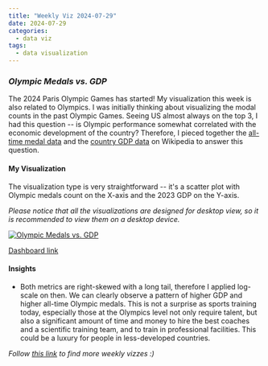 ```yaml
---
title: "Weekly Viz 2024-07-29"
date: 2024-07-29
categories:
  - data viz
tags:
  - data visualization
---
```


### *Olympic Medals vs. GDP*

The 2024 Paris Olympic Games has started! My visualization this week is also related to Olympics. I was initially thinking about visualizing the modal counts in the past Olympic Games. Seeing US almost always on the top 3, I had this question -- is Olympic performance somewhat correlated with the economic development of the country? Therefore, I pieced together the [all-time medal data](https://en.wikipedia.org/wiki/All-time_Olympic_Games_medal_table) and the [country GDP data](https://en.wikipedia.org/wiki/List_of_countries_by_GDP_(nominal)) on Wikipedia to answer this question.  

#### My Visualization

The visualization type is very straightforward -- it's a scatter plot with Olympic medals count on the X-axis and the 2023 GDP on the Y-axis.  

*Please notice that all the visualizations are designed for desktop view, so it is recommended to view them on a desktop device.*  

<div class='tableauPlaceholder' id='viz1722313879612' style='position: relative'>
  <noscript><a href='#'>
    <img alt='Olympic Medals vs. GDP ' src='https:&#47;&#47;public.tableau.com&#47;static&#47;images&#47;20&#47;20240729OlympicMedalsvs_GDP&#47;OlympicMedalsvs_GDP&#47;1_rss.png' style='border: none' />
  </a></noscript>
  <object class='tableauViz'  style='display:none;'>
    <param name='host_url' value='https%3A%2F%2Fpublic.tableau.com%2F' />
    <param name='embed_code_version' value='3' />
    <param name='site_root' value='' />
    <param name='name' value='20240729OlympicMedalsvs_GDP&#47;OlympicMedalsvs_GDP' />
    <param name='tabs' value='no' />
    <param name='toolbar' value='yes' />
    <param name='static_image' value='https:&#47;&#47;public.tableau.com&#47;static&#47;images&#47;20&#47;20240729OlympicMedalsvs_GDP&#47;OlympicMedalsvs_GDP&#47;1.png' />
    <param name='animate_transition' value='yes' />
    <param name='display_static_image' value='yes' />
    <param name='display_spinner' value='yes' />
    <param name='display_overlay' value='yes' />
    <param name='display_count' value='yes' />
    <param name='language' value='en-US' />
    <param name='filter' value='publish=yes' />
  </object></div>           
  <script type='text/javascript'>     
    var divElement = document.getElementById('viz1722313879612');    
    var vizElement = divElement.getElementsByTagName('object')[0];           
    if ( divElement.offsetWidth > 800 ) { vizElement.style.width='800px';vizElement.style.height='627px';} else if ( divElement.offsetWidth > 500 ) { vizElement.style.width='800px';vizElement.style.height='627px';} else { vizElement.style.width='100%';vizElement.style.height='727px';}                
    var scriptElement = document.createElement('script');         
    scriptElement.src = 'https://public.tableau.com/javascripts/api/viz_v1.js';       
    vizElement.parentNode.insertBefore(scriptElement, vizElement);            
  </script>

[Dashboard link](https://public.tableau.com/views/20240729OlympicMedalsvs_GDP/OlympicMedalsvs_GDP?:language=en-US&publish=yes&:sid=&:redirect=auth&:display_count=n&:origin=viz_share_link)
  
#### Insights
* Both metrics are right-skewed with a long tail, therefore I applied log-scale on then. We can clearly observe a pattern of higher GDP and higher all-time Olympic medals. This is not a surprise as sports training today, especially those at the Olympics level not only require talent, but also a significant amount of time and money to hire the best coaches and a scientific training team, and to train in professional facilities. This could be a luxury for people in less-developed countries.  
  
*Follow [this link](https://yudong-94.github.io/personal-website/project/WeeklyViz2024/) to find more weekly vizzes :)*
